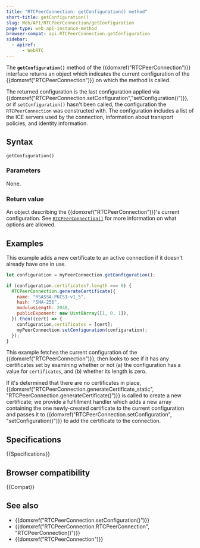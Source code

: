 ```yaml
---
title: "RTCPeerConnection: getConfiguration() method"
short-title: getConfiguration()
slug: Web/API/RTCPeerConnection/getConfiguration
page-type: web-api-instance-method
browser-compat: api.RTCPeerConnection.getConfiguration
sidebar:
  - apiref:
      - WebRTC
---
```


The **`getConfiguration()`** method of the {{domxref("RTCPeerConnection")}} interface returns an object which indicates the current configuration of the {{domxref("RTCPeerConnection")}} on which the method is called.

The returned configuration is the last configuration applied via {{domxref("RTCPeerConnection.setConfiguration","setConfiguration()")}}, or if
`setConfiguration()` hasn't been called, the configuration the `RTCPeerConnection` was constructed with.
The configuration includes a list of the ICE servers used by the connection, information about transport policies, and identity information.

## Syntax

```js-nolint
getConfiguration()
```

### Parameters

None.

### Return value

An object describing the {{domxref("RTCPeerConnection")}}'s current configuration.
See [`RTCPeerConnection()`](/en-US/docs/Web/API/RTCPeerConnection/RTCPeerConnection#parameters) for more information on what options are allowed.

## Examples

This example adds a new certificate to an active connection if it doesn't already have
one in use.

```js
let configuration = myPeerConnection.getConfiguration();

if (configuration.certificates?.length === 0) {
  RTCPeerConnection.generateCertificate({
    name: "RSASSA-PKCS1-v1_5",
    hash: "SHA-256",
    modulusLength: 2048,
    publicExponent: new Uint8Array([1, 0, 1]),
  }).then((cert) => {
    configuration.certificates = [cert];
    myPeerConnection.setConfiguration(configuration);
  });
}
```

This example fetches the current configuration of the {{domxref("RTCPeerConnection")}}, then looks to see if it has any certificates set by examining whether or not (a) the configuration has a value for `certificates`, and (b) whether its length is zero.

If it's determined that there are no certificates in place, {{domxref("RTCPeerConnection.generateCertificate_static", "RTCPeerConnection.generateCertificate()")}} is called to create a new certificate; we provide a fulfillment handler which adds a new array containing the one newly-created certificate to the current configuration and passes it to {{domxref("RTCPeerConnection.setConfiguration", "setConfiguration()")}} to add the certificate to the connection.

## Specifications

{{Specifications}}

## Browser compatibility

{{Compat}}

## See also

- {{domxref("RTCPeerConnection.setConfiguration()")}}
- {{domxref("RTCPeerConnection.RTCPeerConnection", "RTCPeerConnection()")}}
- {{domxref("RTCPeerConnection")}}
